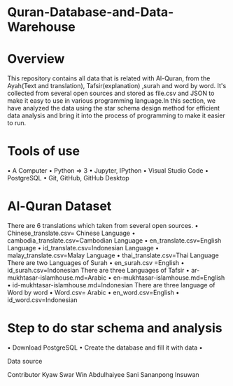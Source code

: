 # Quran-Database-and-Data-Warehouse
# Overview
This repository contains all data that is related with Al-Quran, from the Ayah(Text and translation), Tafsir(explanation) ,surah and word by word. It's collected from several open sources and stored as file.csv and JSON to make it easy to use in various programming language.In this section, we have analyzed the data using the star schema design method for efficient data analysis and bring it into the process of programming to make it easier to run.
# Tools of use
•	A Computer
•	Python => 3
•	Jupyter, IPython 
•	Visual Studio Code
•	PostgreSQL
•	Git, GitHub, GitHub Desktop
# Al-Quran Dataset
There are 6 translations which taken from several open sources.
•	Chinese_translate.csv= Chinese Language
•	cambodia_translate.csv=Cambodian Language
•	en_translate.csv=English Language
•	id_translate.csv=Indonesian Language
•	malay_translate.csv=Malay Language
•	thai_translate.csv=Thai Language
There are two Languages of Surah
•	en_surah.csv =English
•	id_surah.csv=Indonesian
There are three Languages of Tafsir
•	ar-mukhtasar-islamhouse.md=Arabic
•	en-mukhtasar-islamhouse.md=English
•	id-mukhtasar-islamhouse.md=Indonesian
There are three language of Word by word
•	Word.csv= Arabic
•	en_word.csv=English
•	id_word.csv=Indonesian

# Step to do star schema and analysis
•	Download PostgreSQL
•	Create the  database and fill it with data
•	


Data source


Contributor
Kyaw Swar Win
Abdulhaiyee Sani
Sananpong Insuwan
